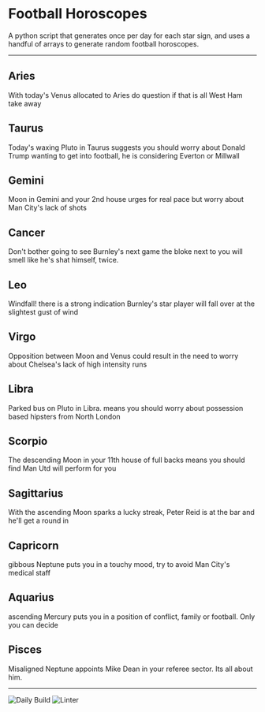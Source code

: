 # Football Horoscopes

A python script that generates once per day for each star sign, and uses a handful of arrays to generate random football horoscopes.

---

<!-- horoscopes_item starts -->
<h2>Aries</h2><p>With today's Venus allocated to Aries do question if that is all West Ham take away</p><h2>Taurus</h2><p>Today's waxing Pluto in Taurus suggests you should worry about Donald Trump wanting to get into football, he is considering Everton or Millwall</p><h2>Gemini</h2><p>Moon in Gemini and your 2nd house urges for real pace but worry about Man City's lack of shots</p><h2>Cancer</h2><p>Don't bother going to see Burnley's next game the bloke next to you will smell like he's shat himself, twice.</p><h2>Leo</h2><p>Windfall! there is a strong indication Burnley's star player will fall over at the slightest gust of wind</p><h2>Virgo</h2><p>Opposition between Moon and Venus could result in the need to worry about Chelsea's lack of high intensity runs</p><h2>Libra</h2><p>Parked bus on Pluto in Libra. means you should worry about possession based hipsters from North London</p><h2>Scorpio</h2><p>The descending Moon in your 11th house of full backs means you should find Man Utd will perform for you</p><h2>Sagittarius</h2><p>With the ascending Moon sparks a lucky streak, Peter Reid is at the bar and he'll get a round in</p><h2>Capricorn</h2><p>gibbous Neptune puts you in a touchy mood, try to avoid Man City's medical staff</p><h2>Aquarius</h2><p>ascending Mercury puts you in a position of conflict, family or football. Only you can decide</p><h2>Pisces</h2><p>Misaligned Neptune appoints Mike Dean in your referee sector. Its all about him.</p>
<!-- horoscopes_item ends -->

---

![Daily Build](https://github.com/MatBenfield/horofootball.thechels.uk/workflows/Daily%20Build/badge.svg) ![Linter](https://github.com/MatBenfield/horofootball.thechels.uk/workflows/Linter/badge.svg)
